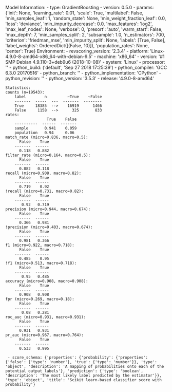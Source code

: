 Model Information:
	 - type: GradientBoosting
	 - version: 0.5.0
	 - params: {'init': None, 'learning_rate': 0.01, 'scale': True, 'multilabel': False, 'min_samples_leaf': 1, 'random_state': None, 'min_weight_fraction_leaf': 0.0, 'loss': 'deviance', 'min_impurity_decrease': 0.0, 'max_features': 'log2', 'max_leaf_nodes': None, 'verbose': 0, 'presort': 'auto', 'warm_start': False, 'max_depth': 7, 'min_samples_split': 2, 'subsample': 1.0, 'n_estimators': 700, 'criterion': 'friedman_mse', 'min_impurity_split': None, 'labels': [True, False], 'label_weights': OrderedDict([(False, 10)]), 'population_rates': None, 'center': True}
	Environment:
	 - revscoring_version: '2.3.4'
	 - platform: 'Linux-4.9.0-8-amd64-x86_64-with-debian-9.5'
	 - machine: 'x86_64'
	 - version: '#1 SMP Debian 4.9.110-3+deb9u6 (2018-10-08)'
	 - system: 'Linux'
	 - processor: ''
	 - python_build: ('default', 'Sep 27 2018 17:25:39')
	 - python_compiler: 'GCC 6.3.0 20170516'
	 - python_branch: ''
	 - python_implementation: 'CPython'
	 - python_revision: ''
	 - python_version: '3.5.3'
	 - release: '4.9.0-8-amd64'
	
	Statistics:
	counts (n=19543):
		label        n         ~True    ~False
		-------  -----  ---  -------  --------
		True     18385  -->    16919      1466
		False     1158  -->      325       833
	rates:
		              True    False
		----------  ------  -------
		sample       0.941    0.059
		population   0.94     0.06
	match_rate (micro=0.836, macro=0.5):
		  False    True
		-------  ------
		  0.118   0.882
	filter_rate (micro=0.164, macro=0.5):
		  False    True
		-------  ------
		  0.882   0.118
	recall (micro=0.908, macro=0.82):
		  False    True
		-------  ------
		  0.719    0.92
	!recall (micro=0.731, macro=0.82):
		  False    True
		-------  ------
		   0.92   0.719
	precision (micro=0.944, macro=0.674):
		  False    True
		-------  ------
		  0.366   0.981
	!precision (micro=0.403, macro=0.674):
		  False    True
		-------  ------
		  0.981   0.366
	f1 (micro=0.922, macro=0.718):
		  False    True
		-------  ------
		  0.485    0.95
	!f1 (micro=0.513, macro=0.718):
		  False    True
		-------  ------
		   0.95   0.485
	accuracy (micro=0.908, macro=0.908):
		  False    True
		-------  ------
		  0.908   0.908
	fpr (micro=0.269, macro=0.18):
		  False    True
		-------  ------
		   0.08   0.281
	roc_auc (micro=0.931, macro=0.931):
		  False    True
		-------  ------
		  0.931   0.931
	pr_auc (micro=0.967, macro=0.764):
		  False    True
		-------  ------
		  0.533   0.995
	
	 - score_schema: {'properties': {'probability': {'properties': {'false': {'type': 'number'}, 'true': {'type': 'number'}}, 'type': 'object', 'description': 'A mapping of probabilities onto each of the potential output labels'}, 'prediction': {'type': 'boolean', 'description': 'The most likely label predicted by the estimator'}}, 'type': 'object', 'title': 'Scikit learn-based classifier score with probability'}

